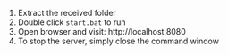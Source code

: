 1. Extract the received folder
2. Double click `start.bat` to run
3. Open browser and visit: http://localhost:8080
4. To stop the server, simply close the command window
